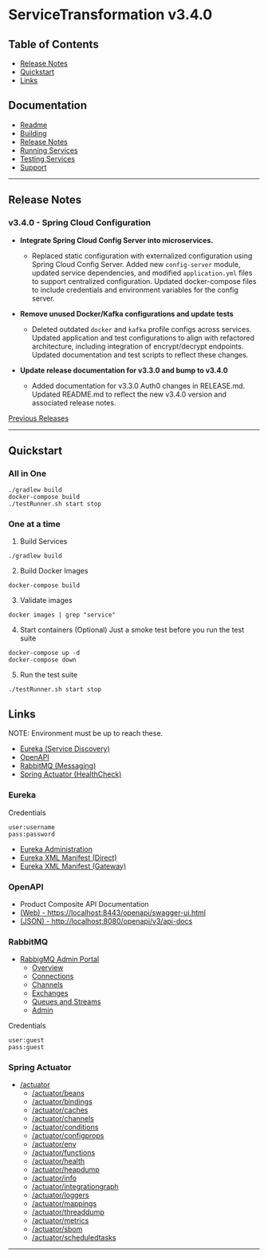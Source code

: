 # ServiceTransformation v3.4.0

## Table of Contents
- [Release Notes](#release-notes)
- [Quickstart](#quickstart)
- [Links](#links)

## Documentation
- [Readme](README.md)
- [Building](./doc/BUILD.md)
- [Release Notes](./doc/RELEASE.md)
- [Running Services](./doc/RUNNING.md)
- [Testing Services](./doc/TESTING.md)
- [Support](./doc/SUPPORT.md)
---

## Release Notes

### v3.4.0 - Spring Cloud Configuration

- **Integrate Spring Cloud Config Server into microservices.**
  - Replaced static configuration with externalized configuration using Spring Cloud Config Server. Added new `config-server` module, updated service dependencies, and modified `application.yml` files to support centralized configuration. Updated docker-compose files to include credentials and environment variables for the config server.


- **Remove unused Docker/Kafka configurations and update tests**
  - Deleted outdated `docker` and `kafka` profile configs across services. Updated application and test configurations to align with refactored architecture, including integration of encrypt/decrypt endpoints. Updated documentation and test scripts to reflect these changes.

- **Update release documentation for v3.3.0 and bump to v3.4.0**
  - Added documentation for v3.3.0 Auth0 changes in RELEASE.md. Updated README.md to reflect the new v3.4.0 version and associated release notes.

[Previous Releases](./doc/RELEASE.md)

---

## Quickstart

### All in One

```shell
./gradlew build 
docker-compose build
./testRunner.sh start stop
```

### One at a time

1. Build Services
```shell
./gradlew build
```

2. Build Docker Images
```shell
docker-compose build
```
3. Validate images
```shell
docker images | grep "service"
```
4. Start containers (Optional)
Just a smoke test before you run the test suite
```shell
docker-compose up -d
docker-compose down
```
5. Run the test suite
```shell
./testRunner.sh start stop
```

## Links

NOTE: Environment must be up to reach these.

- [Eureka (Service Discovery)](#eureka)
- [OpenAPI](#openapi)
- [RabbitMQ (Messaging)](#rabbitmq)
- [Spring Actuator (HealthCheck)](#spring-actuator)

### Eureka

Credentials
```text
user:username
pass:password
```

- [Eureka Administration](http://localhost:8761/)
- [Eureka XML Manifest (Direct)](http://localhost:8761/eureka/apps)
- [Eureka XML Manifest (Gateway)](https://localhost:8443/eureka/api/apps)

### OpenAPI

- Product Composite API Documentation 
- [(Web) - https://localhost:8443/openapi/swagger-ui.html](http://localhost:8080/openapi/swagger-ui.html)
- [(JSON) - http://localhost:8080/openapi/v3/api-docs](http://localhost:8080/openapi/v3/api-docs)


### RabbitMQ

- [RabbigMQ Admin Portal](http://localhost:15672/)
  - [Overview](http://localhost:15672/#/)
  - [Connections](http://localhost:15672/#/connections)
  - [Channels](http://localhost:15672/#/channels)
  - [Exchanges](http://localhost:15672/#/exchanges)
  - [Queues and Streams](http://localhost:15672/#/queues)
  - [Admin](http://localhost:15672/#/users)

Credentials
```text
user:guest
pass:guest
```


### Spring Actuator

- [/actuator](http://localhost:8080/actuator)
  - [/actuator/beans](http://localhost:8080/actuator/beans)
  - [/actuator/bindings](http://localhost:8080/actuator/bindings)
  - [/actuator/caches](http://localhost:8080/actuator/caches) 
  - [/actuator/channels](http://localhost:8080/actuator/channels)
  - [/actuator/conditions](http://localhost:8080/actuator/conditions)
  - [/actuator/configprops](http://localhost:8080/actuator/configprops)
  - [/actuator/env](http://localhost:8080/actuator/env)
  - [/actuator/functions](http://localhost:8080/actuator/functions)
  - [/actuator/health](http://localhost:8080/actuator/health)
  - [/actuator/heapdump](http://localhost:8080/actuator/heapdump)
  - [/actuator/info](http://localhost:8080/actuator/info)
  - [/actuator/integrationgraph](http://localhost:8080/actuator/integrationgraph)
  - [/actuator/loggers](http://localhost:8080/actuator/loggers)
  - [/actuator/mappings](http://localhost:8080/actuator/mappings)
  - [/actuator/threaddump](http://localhost:8080/actuator/threaddump)
  - [/actuator/metrics](http://localhost:8080/actuator/metrics)
  - [/actuator/sbom](http://localhost:8080/actuator/sbom)
  - [/actuator/scheduledtasks](http://localhost:8080/actuator/scheduledtasks)


---






